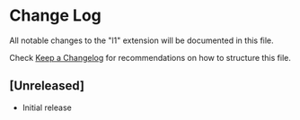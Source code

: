 # Change Log

All notable changes to the "l1" extension will be documented in this file.

Check [Keep a Changelog](http://keepachangelog.com/) for recommendations on how to structure this file.

## [Unreleased]

- Initial release
